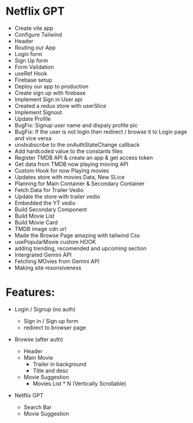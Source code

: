 # Netflix GPT

- Create vite app
- Configure Tailwind
- Header
- Routing our App
- Login form
- Sign Up form
- Form Validation
- useRef Hook
- Firebase setup
- Deploy our app to production
- Create sign up with firebase
- Implement Sign in User api
- Created a redux store with userSlice
- Implement Signout
- Update Profile
- BugFix: Signup user name and dispaly profile pic
- BugFix: If the user is not login then redirect / browse it to Login page and vice versa
- unsbubscribe to the onAuthStateChange callback
- Add hardcoded value to the constants files
- Register TMDB API & create an app & get access token
- Get data from TMDB now playing moving API
- Custom Hook for now Playing movies
- Updates store with movies Data, New SLice
- Planning for Main Container & Secondary Container
- Fetch Data for Trailer Vedio
- Update the store with trailer vedio
- Embedded the YT vedio
- Build Secondary Component
- Build Movie List
- Build Movie Card
- TMDB image cdn url
- Made the Browse Page amazing with tailwind Css
- usePopularMovie custom HOOK
- adding trending, recomended and upcoming section
- Intergrated Gemini API
- Fetching MOvies from Gemini API
- Making site resonsiveness

# Features:

- Login / Signup (no auth)

  - Sign in / Sign up form
  - redirect to browser page

- Browse (after auth)

  - Header
  - Main Movie
    - Trailer in background
    - Title and desc
  - Movie Suggestion
    - Movies List \* N (Vertically Scrollable)

- Netflix GPT

  - Search Bar
  - Movie Suggestion
